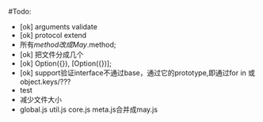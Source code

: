 #Todo:
* [ok] arguments validate
* [ok] protocol extend
* 所有$method改成May.$method;
* [ok] 把文件分成几个
* [ok] Option({}), [Option({})];
* [ok] support验证interface不通过base，通过它的prototype,即通过for in 或 object.keys/???
* test
* 减少文件大小
* global.js util.js core.js meta.js合并成may.js